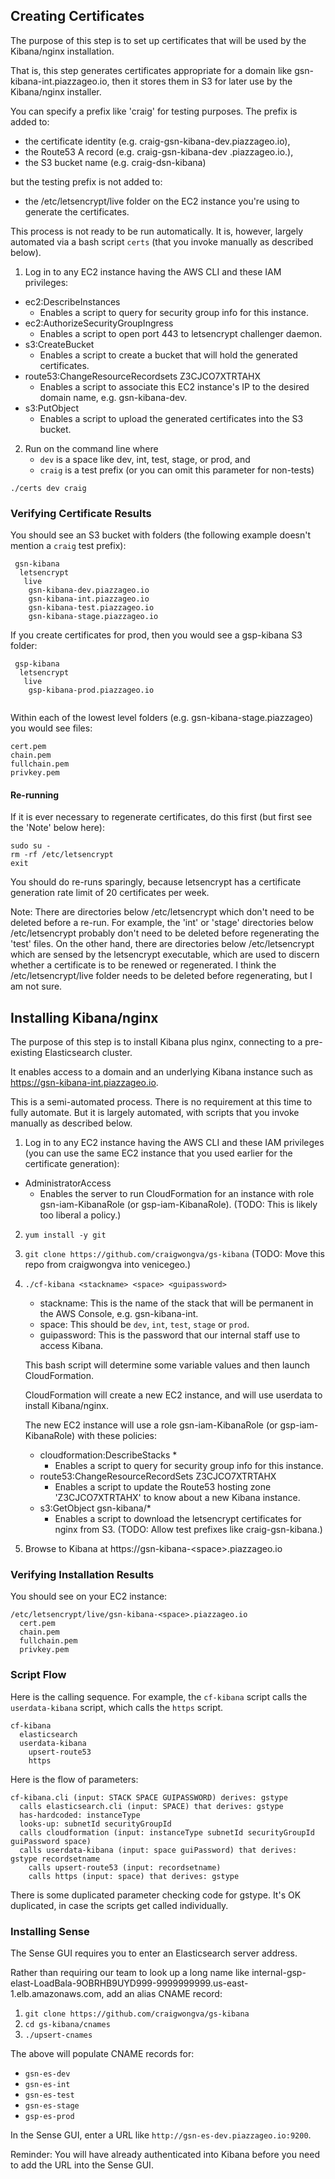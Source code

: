 ## Creating Certificates
The purpose of this step is to set up certificates that will be used by the Kibana/nginx installation.

That is, this step generates certificates appropriate for a domain like gsn-kibana-int.piazzageo.io,
then it stores them in S3 for later use by the Kibana/nginx installer.

You can specify a prefix like 'craig' for testing purposes. The prefix is added to:
* the certificate identity (e.g. craig-gsn-kibana-dev.piazzageo.io),
* the Route53 A record (e.g. craig-gsn-kibana-dev .piazzageo.io.),
* the S3 bucket name (e.g. craig-dsn-kibana)

but the testing prefix is not added to:   
* the /etc/letsencrypt/live folder on the EC2 instance you're using to generate the certificates.

This process is not ready to be run automatically. It is, however, largely automated via a bash script `certs` (that you invoke manually as described below).

1. Log in to any EC2 instance having the AWS CLI and these IAM privileges:
  * ec2:DescribeInstances 
    * Enables a script to query for security group info for this instance.
  * ec2:AuthorizeSecurityGroupIngress
    * Enables a script to open port 443 to letsencrypt challenger daemon.
  * s3:CreateBucket 
    * Enables a script to create a bucket that will hold the generated certificates.
  * route53:ChangeResourceRecordsets Z3CJCO7XTRTAHX 
    * Enables a script to associate this EC2 instance's IP to the desired domain name, e.g. gsn-kibana-dev. 
  * s3:PutObject 
    * Enables a script to upload the generated certificates into the S3 bucket.

2. Run on the command line where 
   * `dev` is a space like dev, int, test, stage, or prod, and   
   * `craig` is a test prefix (or you can omit this parameter for non-tests)
```
./certs dev craig
```

### Verifying Certificate Results
You should see an S3 bucket with folders (the following example doesn't mention a `craig` test prefix):
```
 gsn-kibana
  letsencrypt
   live
    gsn-kibana-dev.piazzageo.io
    gsn-kibana-int.piazzageo.io
    gsn-kibana-test.piazzageo.io
    gsn-kibana-stage.piazzageo.io
```

If you create certificates for prod, then you would see a gsp-kibana S3 folder:
```
 gsp-kibana
  letsencrypt
   live
    gsp-kibana-prod.piazzageo.io
 
```

Within each of the lowest level folders (e.g. gsn-kibana-stage.piazzageo) you would see files:
```
cert.pem
chain.pem
fullchain.pem
privkey.pem
```

#### Re-running
If it is ever necessary to regenerate certificates, do this first (but first see the 'Note' below here):
```
sudo su -
rm -rf /etc/letsencrypt
exit
```
You should do re-runs sparingly, because letsencrypt has a certificate generation rate limit of 20
certificates per week.

Note: There are directories below /etc/letsencrypt which don't need to be deleted before a re-run. 
For example, the 'int' or 'stage' directories below /etc/letsencrypt probably don't need to be deleted before regenerating the 'test' files. 
On the other hand, there are directories below /etc/letsencrypt which are sensed by the letsencrypt executable, which are used to discern whether a certificate is to be renewed or regenerated. I think the /etc/letsencrypt/live folder needs to be deleted before regenerating, but I am not sure.
 
## Installing Kibana/nginx
The purpose of this step is to install Kibana plus nginx, connecting to a pre-existing Elasticsearch cluster.

It enables access to a domain and an underlying Kibana instance such as https://gsn-kibana-int.piazzageo.io.

This is a semi-automated process.  There is no requirement at this time to fully automate. But it is largely automated, with scripts that you invoke manually as described below. 

1. Log in to any EC2 instance having the AWS CLI and these IAM privileges (you can use the same EC2 instance that you used earlier for the certificate generation):
  * AdministratorAccess
    * Enables the server to run CloudFormation for an instance with role gsn-iam-KibanaRole (or gsp-iam-KibanaRole).
(TODO: This is likely too liberal a policy.)
2. `yum install -y git`
3. `git clone https://github.com/craigwongva/gs-kibana`
(TODO: Move this repo from craigwongva into venicegeo.)
4. `./cf-kibana <stackname> <space> <guipassword>`

   * stackname: This is the name of the stack that will be permanent in the AWS Console, e.g. gsn-kibana-int.
   * space: This should be `dev`, `int`, `test`, `stage` or `prod`.
   * guipassword: This is the password that our internal staff use to access Kibana.
   
   This bash script will determine some variable values and then launch CloudFormation.

   CloudFormation will create a new EC2 instance, and will use userdata to install Kibana/nginx.

   The new EC2 instance will use a role gsn-iam-KibanaRole (or gsp-iam-KibanaRole) with
   these policies:
     * cloudformation:DescribeStacks * 
       * Enables a script to query for security group info for this instance.
     * route53:ChangeResourceRecordSets Z3CJCO7XTRTAHX
       * Enables a script to update the Route53 hosting zone 'Z3CJCO7XTRTAHX' to know about a new Kibana instance.
     * s3:GetObject gsn-kibana/\*
       * Enables a script to download the letsencrypt certificates for nginx from S3. (TODO: Allow test prefixes like craig-gsn-kibana.)

5. Browse to Kibana at https://gsn-kibana-\<space\>.piazzageo.io

### Verifying Installation Results

You should see on your EC2 instance:
```
/etc/letsencrypt/live/gsn-kibana-<space>.piazzageo.io
  cert.pem
  chain.pem
  fullchain.pem
  privkey.pem
```

### Script Flow
Here is the calling sequence. For example, the `cf-kibana` script calls the `userdata-kibana` script, which calls the `https` script.
```
cf-kibana
  elasticsearch
  userdata-kibana
    upsert-route53
    https
```

Here is the flow of parameters:
```
cf-kibana.cli (input: STACK SPACE GUIPASSWORD) derives: gstype
  calls elasticsearch.cli (input: SPACE) that derives: gstype
  has-hardcoded: instanceType
  looks-up: subnetId securityGroupId
  calls cloudformation (input: instanceType subnetId securityGroupId guiPassword space)
  calls userdata-kibana (input: space guiPassword) that derives: gstype recordsetname
    calls upsert-route53 (input: recordsetname)
    calls https (input: space) that derives: gstype
```
There is some duplicated parameter checking code for gstype. It's OK duplicated,
in case the scripts get called individually.

### Installing Sense
The Sense GUI requires you to enter an Elasticsearch server address.

Rather than requiring our team to look up a long name like
internal-gsp-elast-LoadBala-9OBRHB9UYD999-9999999999.us-east-1.elb.amazonaws.com,
add an alias CNAME record:

1. `git clone https://github.com/craigwongva/gs-kibana`
2. `cd gs-kibana/cnames`
3. `./upsert-cnames`

The above will populate CNAME records for:
* `gsn-es-dev`
* `gsn-es-int`
* `gsn-es-test`
* `gsn-es-stage`
* `gsp-es-prod`

In the Sense GUI, enter a URL like `http://gsn-es-dev.piazzageo.io:9200`.

Reminder: You will have already authenticated into Kibana before you need to
add the URL into the Sense GUI.
